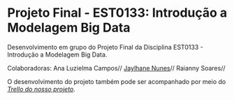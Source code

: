 # Projeto Final - EST0133: Introdução a Modelagem Big Data
Desenvolvimento em grupo do Projeto Final da Disciplina EST0133 - Introdução a Modelagem Big Data.

Colaboradoras: Ana Luzielma Campos//
               [Jaylhane Nunes](https://github.com/Jaylhane)//
               Raianny Soares//

O desenvolvimento do projeto também pode ser acompanhado por meio do [*Trello do nosso projeto*](https://trello.com/est0133bigdata). 
